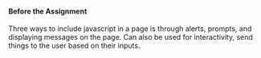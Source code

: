 #### Before the Assignment ####

Three ways to include javascript in a page is through alerts, prompts, and displaying messages on the page.
Can also be used for interactivity, send things to the user based on their inputs.